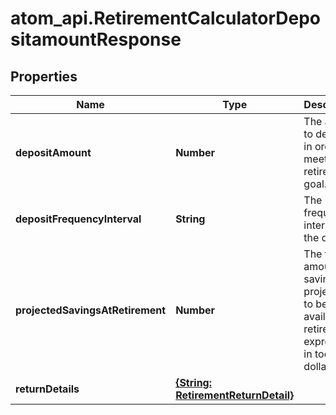 # atom_api.RetirementCalculatorDepositamountResponse

## Properties
Name | Type | Description | Notes
------------ | ------------- | ------------- | -------------
**depositAmount** | **Number** | The amount to deposit in order to meet the retirement goal. | 
**depositFrequencyInterval** | **String** | The frequency interval of the deposit. | 
**projectedSavingsAtRetirement** | **Number** | The total amount of savings projected to be available at retirement, expressed in today’s dollars. | 
**returnDetails** | [**{String: RetirementReturnDetail}**](RetirementReturnDetail.md) |  | 



